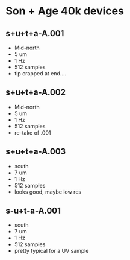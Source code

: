 # Son + Age 40k devices

## s+u+t+a-A.001
* Mid-north
* 5 um
* 1 Hz
* 512 samples
* tip crapped at end....

## s+u+t+a-A.002
* Mid-north
* 5 um
* 1 Hz
* 512 samples
* re-take of .001

## s+u+t+a-A.003
* south
* 7 um
* 1 Hz
* 512 samples
* looks good, maybe low res

## s-u+t-a-A.001
* south
* 7 um
* 1 Hz
* 512 samples
* pretty typical for a UV sample


